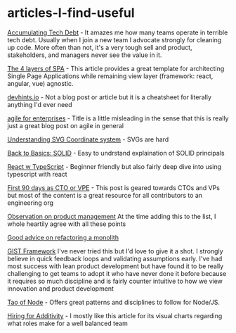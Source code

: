 # articles-I-find-useful

[Accumulating Tech Debt](https://martinfowler.com/articles/bottlenecks-of-scaleups/01-tech-debt.html) - It amazes me how many teams operate in terrible tech debt. Usually when I join a new team I advocate strongly for cleaning up code. More often than not, it's a very tough sell and product, stakeholders, and managers never see the value in it. 

[The 4 layers of SPA](https://hackernoon.com/architecting-single-page-applications-b842ea633c2e) - This article provides a great template for architecting Single Page Applications while remaining view layer (framework: react, angular, vue) agnostic.


[devhints.io](https://devhints.io/) - Not a blog post or article but it is a cheatsheet for literally anything I'd ever need

[agile for enterprises](https://foxbox.co/blog/agile-product-development/) - Title is a little misleading in the sense that this is really just a great blog post on agile in general

[Understanding SVG Coordinate system](https://www.sarasoueidan.com/blog/svg-coordinate-systems/) - SVGs are hard

[Back to Basics: SOLID](https://thoughtbot.com/blog/back-to-basics-solid) - Easy to undrstand explaination of SOLID principals

[React w TypeScript](https://www.sitepoint.com/react-with-typescript-best-practices) - Beginner friendly but also fairly deep dive into using typescript with react

[First 90 days as CTO or VPE](https://lethain.com/first-ninety-days-cto-vpe/) - This post is geared towards CTOs and VPs but most of the content is a great resource for all contributors to an engineering org

[Observation on product management](https://medium.com/hackernoon/observations-on-product-management-3abc7e00148e) At the time adding this to the list, I whole heartily agree with all these points

[Good advice on refactoring a monolith](https://shopify.engineering/shopify-monolith) 

[GIST Framework](https://itamargilad.com/gist-framework/) I've never tried this but I'd love to give it a shot. I strongly believe in quick feedback loops and validating assumptions early. I've had most success with lean product development but have found it to be really challenging to get teams to adopt it who have never done it before because it requires so much discipline and is fairly counter intuitive to how we view innovation and product development

[Tao of Node](https://alexkondov.com/tao-of-node/) - Offers great patterns and disciplines to follow for Node/JS.

[Hiring for Additivity](https://medium.com/@aaronlerch/hiring-for-additivity-548d58016cc7) - I mostly like this article for its visual charts regarding what roles make for a well balanced team
